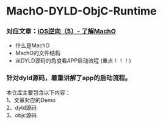 
# MachO-DYLD-ObjC-Runtime
### 对应文章：[iOS逆向（5）- 了解MachO](http://note.youdao.com/noteshare?id=87211cc8742d4e49178a3dc0d09ee651)

* 什么是MachO   
* MachO的文件结构  
* 从DYLD源码的角度看APP启动流程  (重点！！！)  

### 针对dyld源码，着重讲解了app的启动流程。

本仓库主要包含以下内容：  
1、文章对应的Demo  
2、dyld源码  
3、objc源码  
